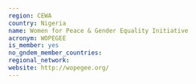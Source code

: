 ```yaml
---
region: CEWA
country: Nigeria
name: Women for Peace & Gender Equality Initiative
acronym: WOPEGEE
is_member: yes
no_gndem_member_countries: 
regional_network: 
website: http://wopegee.org/
---
```

